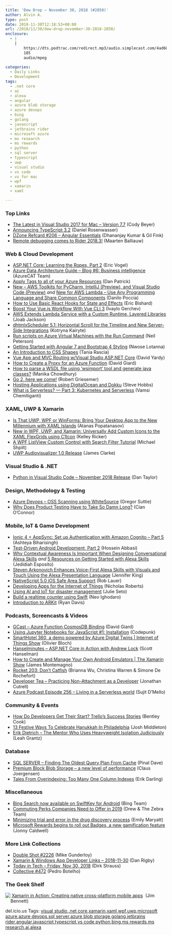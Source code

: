 ```yaml
---
title: 'Dew Drop – November 30, 2018 (#2850)'
author: Alvin A.
type: post
date: 2018-11-30T12:18:53+00:00
url: /2018/11/30/dew-drop-november-30-2018-2850/
enclosure:
  - |
    |
        https://dts.podtrac.com/redirect.mp3/audio.simplecast.com/4ad60dd5.mp3
        185
        audio/mpeg
        
categories:
  - Daily Links
  - Development
tags:
  - .net core
  - ai
  - alexa
  - angular
  - azure blob storage
  - azure devops
  - bing
  - golang
  - javascript
  - jetbrains rider
  - microsoft azure
  - ms research
  - ms rewards
  - python
  - sql server
  - typescript
  - uwp
  - visual studio
  - vs code
  - vs for mac
  - wpf
  - xamarin
  - xaml

---
```

### <a name="top"></a>Top Links

  * <a href="https://blogs.msdn.microsoft.com/visualstudio/2018/11/29/the-latest-in-visual-studio-2017-for-mac-version-7-7/" target="_blank">The Latest in Visual Studio 2017 for Mac – Version 7.7</a> (Cody Beyer)
  * <a href="https://blogs.msdn.microsoft.com/typescript/2018/11/29/announcing-typescript-3-2/" target="_blank">Announcing TypeScript 3.2</a> (Daniel Rosenwasser)
  * <a href="https://dzone.com/refcardz/angularjs-essentials?chapter=1" target="_blank">DZone Refcard #206 &#8211; Angular Essentials</a> (Dhananjay Kumar & Gil Fink)
  * <a href="https://blog.jetbrains.com/dotnet/2018/11/29/remote-debugging-comes-rider-2018-3/" target="_blank">Remote debugging comes to Rider 2018.3!</a> (Maarten Balliauw)



### <a name="web"></a>Web & Cloud Development

  * <a href="https://visualstudiomagazine.com/articles/2018/11/01/aspnet-core-learning-ropes-2.aspx" target="_blank">ASP.NET Core: Learning the Ropes, Part 2</a> (Eric Vogel)
  * <a href="https://blogs.msdn.microsoft.com/azurecat/2018/11/29/azure-data-architecture-guide-blog-6-business-intelligence/" target="_blank">Azure Data Architecture Guide – Blog #6: Business intelligence</a> (AzureCAT Team)
  * <a href="https://buildazure.com/2018/11/29/apply-tags-to-all-of-your-resources/" target="_blank">Apply Tags to all of your Azure Resources</a> (Dan Patrick)
  * <a href="http://feedproxy.google.com/~r/AmazonWebServicesBlog/~3/8gV_yzkkUwY/" target="_blank">New – AWS Toolkits for PyCharm, IntelliJ (Preview), and Visual Studio Code (Preview)</a> _and_ <a href="http://feedproxy.google.com/~r/AmazonWebServicesBlog/~3/ZLIGrPGMDnI/" target="_blank">New for AWS Lambda – Use Any Programming Language and Share Common Components</a> (Danilo Poccia)
  * <a href="https://www.telerik.com/blogs/how-to-use-basic-react-hooks-for-state-and-effects" target="_blank">How to Use Basic React Hooks for State and Effects</a> (Eric Bishard)
  * <a href="https://code.tutsplus.com/tutorials/boost-your-vuejs-workflow-with-vue-cli-3--cms-32232" target="_blank">Boost Your Vue.js Workflow With Vue CLI 3</a> (Ivaylo Gerchev)
  * <a href="https://thenewstack.io/aws-extends-lambda-service-with-a-custom-runtime-layered-libraries/" target="_blank">AWS Extends Lambda Service with a Custom Runtime, Layered Libraries</a> (Joab Jackson)
  * <a href="https://dhtmlx.com/blog/dhtmlxscheduler-5-1-horizontal-scroll-and-new-server-side-integrations/" target="_blank">dhtmlxScheduler 5.1: Horizontal Scroll for the Timeline and New Server-Side Integrations</a> (Kotryna Kairyte)
  * <a href="https://techcommunity.microsoft.com/t5/ITOps-Talk-Blog/Run-scripts-on-Azure-Virtual-Machines-with-the-Run-Command/ba-p/292446" target="_blank">Run scripts on Azure Virtual Machines with the Run Command</a> (Neil Peterson)
  * <a href="https://codeburst.io/getting-started-with-angular-7-and-bootstrap-4-styling-6011b206080?source=rss----61061eb0c96b---4" target="_blank">Getting Started with Angular 7 and Bootstrap 4 Styling</a> (Nwose Lotanna)
  * <a href="http://feedproxy.google.com/~r/tympanus/~3/UM90tZ2LA2E/" target="_blank">An Introduction to CSS Shapes</a> (Tania Rascia)
  * <a href="http://feedproxy.google.com/~r/davidyardy/~3/frQvUakCbXc/" target="_blank">Vue App and MVC Routing w/Visual Studio ASP.NET Core</a> (David Yardy)
  * <a href="http://davidgiard.com/2018/11/30/HowToCreateAProxyForAnAzureFunction.aspx" target="_blank">How to Create a Proxy for an Azure Function</a> (David Giard)
  * <a href="http://feedproxy.google.com/~r/kunal2383/~3/P34pWTzlL0g/parse-wsdl-file-using-wsimport.html" target="_blank">How to parse a WSDL file using &#8216;wsimport&#8217; tool and generate java classes?</a> (Manika Chowdhury)
  * <a href="https://blog.golang.org/go2-here-we-come" target="_blank">Go 2, here we come!</a> (Robert Griesemer)
  * <a href="https://auth0.com/blog/hosting-applications-using-digitalocean-and-dokku/" target="_blank">Hosting Applications using DigitalOcean and Dokku</a> (Steve Hobbs)
  * <a href="https://dzone.com/articles/what-is-serverless-part-3-kubernetes-and-serverles" target="_blank">What is Serverless? — Part 3: Kubernetes and Serverless</a> (Vamsi Chemitiganti)



### <a name="silverlight"></a>XAML, UWP & Xamarin

  * <a href="https://www.telerik.com/blogs/uwp-wpf-winforms-desktop-app-to-the-new-millennium-with-xaml-islands" target="_blank">Is That UWP, WPF or WinForms: Bring Your Desktop App to the New Millennium with XAML Islands</a> (Atanas Popatanasov)
  * <a href="https://www.grapecity.com/en/blogs/add-custom-icons-to-xaml-grid" target="_blank">New in WPF, UWP, and Xamarin: Universally Add Custom Icons to the XAML FlexGrids using C1Icon</a> (Kelley Ricker)
  * <a href="https://www.codeproject.com/Articles/1268558/A-WPF-ListView-Custom-Control-with-Search-Filter-T" target="_blank">A WPF ListView Custom Control with Search Filter Tutorial</a> (Michael Shpilt)
  * <a href="https://clarkezone.github.io/uwp/2018/11/28/uwp-audiovisualizer-1.0-release.html" target="_blank">UWP Audiovisualizer 1.0 Release</a> (James Clarke)



### <a name="dotnet"></a>Visual Studio & .NET

  * <a href="https://blogs.msdn.microsoft.com/pythonengineering/2018/11/29/python-in-visual-studio-code-november-2018-release/" target="_blank">Python in Visual Studio Code – November 2018 Release</a> (Dan Taylor)



### <a name="design"></a>Design, Methodology & Testing

  * <a href="https://gregorsuttie.com/2018/11/29/azure-devops-oss-scanning-using-whitesource/" target="_blank">Azure Devops – OSS Scanning using WhiteSource</a> (Gregor Suttie)
  * <a href="https://www.telerik.com/blogs/why-does-product-testing-have-to-take-so-damn-long" target="_blank">Why Does Product Testing Have to Take So Damn Long?</a> (Cian O’Connor)



### <a name="mobile"></a>Mobile, IoT & Game Development

  * <a href="http://gonehybrid.com/ionic-4-appsync-set-up-authentication-with-amazon-cognito-part-5/" target="_blank">Ionic 4 + AppSync: Set up Authentication with Amazon Cognito &#8211; Part 5</a> (Ashteya Biharisingh)
  * <a href="https://android.jlelse.eu/test-driven-android-development-part-2-9c8ac03b768e?source=rss----8fca399d4de---4" target="_blank">Test-Driven Android Development, Part 2</a> (Hossein Abbasi)
  * <a href="https://developer.amazon.com:443/blogs/alexa/post/9b0f7008-daef-44a2-a891-fdaf2920970b/why-contextual-awareness-is-important-when-designing-conversational-alexa-skills" target="_blank">Why Contextual Awareness Is Important When Designing Conversational Alexa Skills</a> _and_ <a href="https://developer.amazon.com:443/blogs/alexa/post/13623fb4-4175-4649-99e9-2dec0ef85a1d/5-resources-on-getting-started-with-alexa-skills" target="_blank">5 Resources on Getting Started with Alexa Skills</a> (Jedidiah Esposito)
  * <a href="https://developer.amazon.com:443/blogs/alexa/post/6ad6020e-1ef4-4366-b59d-7411db4903c3/steven-arkonovich-enhances-voice-first-alexa-skills-with-visuals-and-touch-using-the-alexa-presentation-language" target="_blank">Steven Arkonovich Enhances Voice-First Alexa Skills with Visuals and Touch Using the Alexa Presentation Language</a> (Jennifer King)
  * <a href="https://www.nativescript.org/blog/nativescript-5-ios-safe-area-support" target="_blank">NativeScript 5.0 iOS Safe Area Support</a> (Rob Lauer)
  * <a href="https://dzone.com/articles/developing-apps-for-the-internet-of-things" target="_blank">Developing Apps for the Internet of Things</a> (Nicholas Roberts)
  * <a href="https://azure.microsoft.com/blog/using-ai-and-iot-for-disaster-management/" target="_blank">Using AI and IoT for disaster management</a> (Julie Seto)
  * <a href="https://hackernoon.com/build-a-realtime-counter-using-swift-9008c3aa9a9c?source=rss----3a8144eabfe3---4" target="_blank">Build a realtime counter using Swift</a> (Neo Ighodaro)
  * <a href="http://ryandavis.io/introduction-to-arkit/" target="_blank">Introduction to ARKit</a> (Ryan Davis)



### <a name="podcasts"></a>Podcasts, Screencasts & Videos

  * <a href="http://DavidGiard.com/2018/11/29/AzureFunctionCosmosDBBinding.aspx" target="_blank">GCast &#8211; Azure Function CosmosDB Binding</a> (David Giard)
  * <a href="http://www.youtube.com/watch?v=XAnX50OlCms" target="_blank">Using Jupyter Notebooks for JavaScript #1: Installation</a> (Codepunk)
  * <a href="https://channel9.msdn.com/Shows/Internet-of-Things-Show/SmartHotel-360-a-demo-powered-by-Azure-Digital-Twins?WT.mc_id=DX_MVP4025064" target="_blank">SmartHotel 360, a demo powered by Azure Digital Twins | Internet of Things Show</a> (Olivier Bloch)
  * <a href="https://dts.podtrac.com/redirect.mp3/audio.simplecast.com/4ad60dd5.mp3" target="_blank">Hanselminutes &#8211; ASP.NET Core in Action with Andrew Lock</a> (Scott Hanselman)
  * <a href="https://channel9.msdn.com/Shows/XamarinShow/How-to-Create-and-Manage-Your-Own-Android-Emulators?WT.mc_id=DX_MVP4025064" target="_blank">How to Create and Manage Your Own Android Emulators | The Xamarin Show</a> (James Montemagno)
  * <a href="http://relay.fm/rocket/203" target="_blank">Rocket 203: Don&#8217;t Catfish</a> (Brianna Wu, Christina Warren & Simone De Rochefort)
  * <a href="http://developertea.simplecast.fm/76957c9d" target="_blank">Developer Tea &#8211; Practicing Non-Attachment as a Developer</a> (Jonathan Cutrell)
  * <a href="http://azpodcast.azurewebsites.net/post/Episode-256-Living-in-a-Serverless-world" target="_blank">Azure Podcast Episode 256 &#8211; Living in a Serverless world</a> (Sujit D&#8217;Mello)



### <a name="events"></a>Community & Events

  * <a href="https://blog.trello.com/how-engineers-got-started-in-coding-jobs" target="_blank">How Do Developers Get Their Start? Trello&#8217;s Success Stories</a> (Bentley Cook)
  * <a href="https://www.uwishunu.com/2018/11/hanukkah-celebrations-philadelphia-2018/" target="_blank">13 Festive Ways To Celebrate Hanukkah In Philadelphia</a> (Josh Middleton)
  * <a href="http://feedproxy.google.com/~r/Typemock/~3/Y_tpRmZm028/" target="_blank">Erik Dietrich – The Mentor Who Uses Heavyweight Isolation Judiciously</a> (Leah Grantz)



### <a name="sql"></a>Database

  * <a href="https://blog.sqlauthority.com/2018/11/30/sql-server-finding-the-oldest-query-plan-from-cache/" target="_blank">SQL SERVER – Finding The Oldest Query Plan From Cache</a> (Pinal Dave)
  * <a href="https://azure.microsoft.com/blog/premium-block-blob-storage-a-new-level-of-performance/" target="_blank">Premium Block Blob Storage &#8211; a new level of performance</a> (Claus Joergensen)
  * <a href="http://feedproxy.google.com/~r/BrentOzar-SqlServerDba/~3/Fw6i1LOjACs/" target="_blank">Tales From Overindexing: Too Many One Column Indexes</a> (Erik Darling)



### <a name="misc"></a>Miscellaneous

  * <a href="https://blogs.bing.com/search/november-2018/Bing-Search-now&nbsp;available&nbsp;on&nbsp;SwiftKey&nbsp;for-Android" target="_blank">Bing Search now available on SwiftKey for Android</a> (Bing Team)
  * <a href="https://www.thezebra.com/commuter-benefits/" target="_blank">Commuting Perks Companies Need to Offer in 2019</a> (Drew & The Zebra Team)
  * <a href="https://www.microsoft.com/en-us/research/blog/minimizing-trial-and-error-in-the-drug-discovery-process/" target="_blank">Minimizing trial and error in the drug discovery process</a> (Emily Maryatt)
  * <a href="http://feedproxy.google.com/~r/winbetadotorg/~3/dhKfg_6hVDM/microsoft-rewards-begins-to-roll-out-badges-a-new-gamification-feature" target="_blank">Microsoft Rewards begins to roll out Badges, a new gamification feature</a> (Jonny Caldwell)



### <a name="links"></a>More Link Collections

  * <a href="https://afreshcup.com/home/2018/11/30/double-shot-2226.html" target="_blank">Double Shot #2226</a> (Mike Gunderloy)
  * <a href="https://links.danrigby.com/2018/11/app-developer-links-2018-11-30/" target="_blank">Xamarin & Windows App Developer Links &#8211; 2018-11-30</a> (Dan Rigby)
  * <a href="https://dirkstrauss.com/visual-studio-for-mac-nov-30-2018/" target="_blank">Today in Tech – Friday, Nov 30, 2018</a> (Dirk Strauss)
  * <a href="http://feedproxy.google.com/~r/tympanus/~3/EflfFqrRyRs/" target="_blank">Collective #472</a> (Pedro Botelho)



### <a name="shelf"></a>The Geek Shelf

<a href="https://www.amazon.com/Xamarin-Action-Creating-native-cross-platform/dp/1617294381/ref=amavin-20" target="_blank"><img data-recalc-dims="1" decoding="async" align="left" style="margin: 0px 0px 10px; float: left; display: inline;" src="https://i0.wp.com/images-na.ssl-images-amazon.com/images/I/41NR4ozUKfL._AC_US218_.jpg?w=660&#038;ssl=1" /></a>&nbsp;<a href="https://www.amazon.com/Xamarin-Action-Creating-native-cross-platform/dp/1617294381/ref=amavin-20" target="_blank">Xamarin in Action: Creating native cross-platform mobile apps</a>&nbsp; (Jim Bennett)











<div class="wlWriterEditableSmartContent" id="scid:77ECF5F8-D252-44F5-B4EB-D463C5396A79:b179f028-3763-429e-a702-05a0375cb64a" style="margin: 0px; padding: 0px; float: none; display: inline;">
  del.icio.us Tags: <a href="http://del.icio.us/popular/visual+studio" rel="tag">visual studio</a>,<a href="http://del.icio.us/popular/.net+core" rel="tag">.net core</a>,<a href="http://del.icio.us/popular/xamarin" rel="tag">xamarin</a>,<a href="http://del.icio.us/popular/xaml" rel="tag">xaml</a>,<a href="http://del.icio.us/popular/wpf" rel="tag">wpf</a>,<a href="http://del.icio.us/popular/uwp" rel="tag">uwp</a>,<a href="http://del.icio.us/popular/microsoft+azure" rel="tag">microsoft azure</a>,<a href="http://del.icio.us/popular/azure+devops" rel="tag">azure devops</a>,<a href="http://del.icio.us/popular/sql+server" rel="tag">sql server</a>,<a href="http://del.icio.us/popular/azure+blob+storage" rel="tag">azure blob storage</a>,<a href="http://del.icio.us/popular/golang" rel="tag">golang</a>,<a href="http://del.icio.us/popular/jetbrains+rider" rel="tag">jetbrains rider</a>,<a href="http://del.icio.us/popular/angular" rel="tag">angular</a>,<a href="http://del.icio.us/popular/javascript" rel="tag">javascript</a>,<a href="http://del.icio.us/popular/typescript" rel="tag">typescript</a>,<a href="http://del.icio.us/popular/vs+code" rel="tag">vs code</a>,<a href="http://del.icio.us/popular/python" rel="tag">python</a>,<a href="http://del.icio.us/popular/bing" rel="tag">bing</a>,<a href="http://del.icio.us/popular/ms+rewards" rel="tag">ms rewards</a>,<a href="http://del.icio.us/popular/ms+research" rel="tag">ms research</a>,<a href="http://del.icio.us/popular/ai" rel="tag">ai</a>,<a href="http://del.icio.us/popular/alexa" rel="tag">alexa</a>
</div>